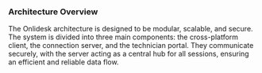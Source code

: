 ### Architecture Overview

The Onlidesk architecture is designed to be modular, scalable, and secure. The system is divided into three main components: the cross-platform client, the connection server, and the technician portal. They communicate securely, with the server acting as a central hub for all sessions, ensuring an efficient and reliable data flow.